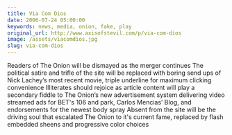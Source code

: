 ```yaml
---
title: Via Com Dios
date: 2006-07-24 05:00:00
keywords: news, media, onion, fake, play
original_url: http://www.axisofstevil.com/p/via-com-dios
image: /assets/viacomdios.jpg
slug: via-com-dios
---
```


Readers of The Onion will be dismayed as the merger continues  The political satire and trifle of the site will be replaced with boring send ups of Nick Lachey’s most recent movie, triple underline for maximum clicking convenience Illiterates should rejoice as article content will play a secondary fiddle to The Onion’s new advertisement system delivering video streamed ads for BET&#039;s 106 and park, Carlos Mencias’ Blog, and endorsements for the newest body spray  Absent from the site will be the driving soul that escalated The Onion to it&#039;s current fame, replaced by flash embedded sheens and progressive color choices

